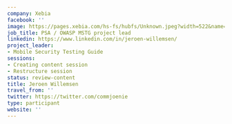 ```yaml
---
company: Xebia
facebook: ''
image: https://pages.xebia.com/hs-fs/hubfs/Unknown.jpeg?width=522&name=Unknown.jpeg
job_title: PSA / OWASP MSTG project lead
linkedin: https://www.linkedin.com/in/jeroen-willemsen/
project_leader:
- Mobile Security Testing Guide
sessions:
- Creating content session
- Restructure session
status: review-content
title: Jeroen Willemsen
travel_from: ''
twitter: https://twitter.com/commjoenie
type: participant
website: ''
---
```


<!-- put more details about participant here -->